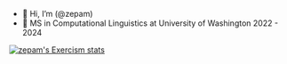 - 👋 Hi, I’m (@zepam)
- 🌱 MS in Computational Linguistics at University of Washington 2022 - 2024 
<!--- 📫 --->
<!--- 👀 I’m interested in software design and engineering with arts organizations and other non-profits. I also love the weirdness of the english language. --->

[![zepam's Exercism stats](https://exercism-badges.vercel.app/api?username=zepam)](https://exercism.io/profiles/zepam)


<!-- COMMENTED OUT
[![zepam's GitHub stats](https://github-readme-stats.vercel.app/api?username=zepam&count_private=true&show_icons=true&theme=radical&show_owner=false))](https://github.com/zepam/github-readme-stats)

[![GitHub Streak](https://github-readme-streak-stats.herokuapp.com?user=zepam&theme=dark)](https://git.io/streak-stats)
-->

<!---
zepam/zepam is a ✨ special ✨ repository because its `README.md` (this file) appears on your GitHub profile.
You can click the Preview link to take a look at your changes. 💞️
--->
